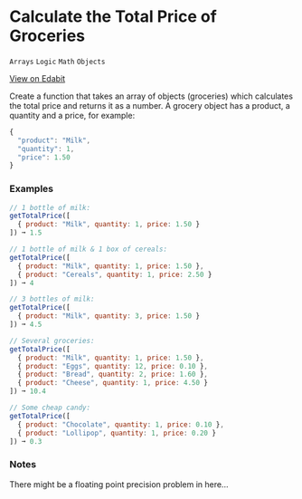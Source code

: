 # Calculate the Total Price of Groceries

`Arrays` `Logic` `Math` `Objects`

[View on Edabit](https://edabit.com/challenge/jRSST87NjECBzbwzL)

Create a function that takes an array of objects (groceries) which calculates the total price and returns it as a number. A grocery object has a product, a quantity and a price, for example:

```js
{
  "product": "Milk",
  "quantity": 1,
  "price": 1.50
}
```

### Examples

```js
// 1 bottle of milk:
getTotalPrice([
  { product: "Milk", quantity: 1, price: 1.50 }
]) ➞ 1.5

// 1 bottle of milk & 1 box of cereals:
getTotalPrice([
  { product: "Milk", quantity: 1, price: 1.50 },
  { product: "Cereals", quantity: 1, price: 2.50 }
]) ➞ 4

// 3 bottles of milk:
getTotalPrice([
  { product: "Milk", quantity: 3, price: 1.50 }
]) ➞ 4.5

// Several groceries:
getTotalPrice([
  { product: "Milk", quantity: 1, price: 1.50 },
  { product: "Eggs", quantity: 12, price: 0.10 },
  { product: "Bread", quantity: 2, price: 1.60 },
  { product: "Cheese", quantity: 1, price: 4.50 }
]) ➞ 10.4

// Some cheap candy:
getTotalPrice([
  { product: "Chocolate", quantity: 1, price: 0.10 },
  { product: "Lollipop", quantity: 1, price: 0.20 }
]) ➞ 0.3
```

### Notes

There might be a floating point precision problem in here...
